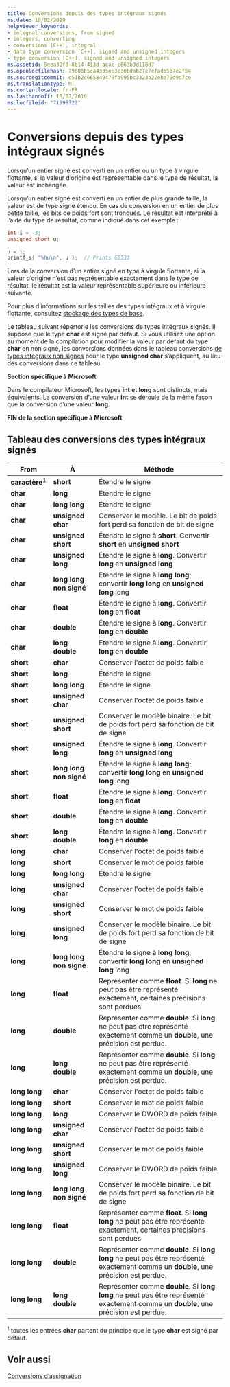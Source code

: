 ```yaml
---
title: Conversions depuis des types intégraux signés
ms.date: 10/02/2019
helpviewer_keywords:
- integral conversions, from signed
- integers, converting
- conversions [C++], integral
- data type conversion [C++], signed and unsigned integers
- type conversion [C++], signed and unsigned integers
ms.assetid: 5eea32f8-8b14-413d-acac-c063b3d118d7
ms.openlocfilehash: 79608b5ca4335ee3c30bdab27e7efade5b7e2f54
ms.sourcegitcommit: c51b2c665849479fa995bc3323a22ebe79d9d7ce
ms.translationtype: MT
ms.contentlocale: fr-FR
ms.lasthandoff: 10/07/2019
ms.locfileid: "71998722"
---
```

# <a name="conversions-from-signed-integral-types"></a>Conversions depuis des types intégraux signés

Lorsqu’un entier signé est converti en un entier ou un type à virgule flottante, si la valeur d’origine est représentable dans le type de résultat, la valeur est inchangée.

Lorsqu’un entier signé est converti en un entier de plus grande taille, la valeur est de type signe étendu. En cas de conversion en un entier de plus petite taille, les bits de poids fort sont tronqués. Le résultat est interprété à l’aide du type de résultat, comme indiqué dans cet exemple :

```C
int i = -3;
unsigned short u;

u = i;
printf_s( "%hu\n", u );  // Prints 65533
```

Lors de la conversion d’un entier signé en type à virgule flottante, si la valeur d’origine n’est pas représentable exactement dans le type de résultat, le résultat est la valeur représentable supérieure ou inférieure suivante.

Pour plus d’informations sur les tailles des types intégraux et à virgule flottante, consultez [stockage des types de base](../c-language/storage-of-basic-types.md).

Le tableau suivant répertorie les conversions de types intégraux signés. Il suppose que le type **char** est signé par défaut. Si vous utilisez une option au moment de la compilation pour modifier la valeur par défaut du type **char** en non signé, les conversions données dans le tableau conversions [de types intégraux non signés](../c-language/conversions-from-unsigned-integral-types.md) pour le type **unsigned char** s’appliquent, au lieu des conversions dans ce tableau.

**Section spécifique à Microsoft**

Dans le compilateur Microsoft, les types **int** et **long** sont distincts, mais équivalents. La conversion d’une valeur **int** se déroule de la même façon que la conversion d’une valeur **long**.

**FIN de la section spécifique à Microsoft**

## <a name="table-of-conversions-from-signed-integral-types"></a>Tableau des conversions des types intégraux signés

|From|À|Méthode|
|----------|--------|------------|
|**caractère**<sup>1</sup>|**short**|Étendre le signe|
|**char**|**long**|Étendre le signe|
|**char**|**long long**|Étendre le signe|
|**char**|**unsigned char**|Conserver le modèle. Le bit de poids fort perd sa fonction de bit de signe|
|**char**|**unsigned short**|Étendre le signe à **short**. Convertir **short** en **unsigned short**|
|**char**|**unsigned long**|Étendre le signe à **long**. Convertir **long** en **unsigned long**|
|**char**|**long long non signé**|Étendre le signe à **long long**; convertir **long long** en **unsigned long** long|
|**char**|**float**|Étendre le signe à **long**. Convertir **long** en **float**|
|**char**|**double**|Étendre le signe à **long**. Convertir **long** en **double**|
|**char**|**long double**|Étendre le signe à **long**. Convertir **long** en **double**|
|**short**|**char**|Conserver l'octet de poids faible|
|**short**|**long**|Étendre le signe|
|**short**|**long long**|Étendre le signe|
|**short**|**unsigned char**|Conserver l'octet de poids faible|
|**short**|**unsigned short**|Conserver le modèle binaire. Le bit de poids fort perd sa fonction de bit de signe|
|**short**|**unsigned long**|Étendre le signe à **long**. Convertir **long** en **unsigned long**|
|**short**|**long long non signé**|Étendre le signe à **long long**; convertir **long long** en **unsigned long** long|
|**short**|**float**|Étendre le signe à **long**. Convertir **long** en **float**|
|**short**|**double**|Étendre le signe à **long**. Convertir **long** en **double**|
|**short**|**long double**|Étendre le signe à **long**. Convertir **long** en **double**|
|**long**|**char**|Conserver l'octet de poids faible|
|**long**|**short**|Conserver le mot de poids faible|
|**long**|**long long**|Étendre le signe|
|**long**|**unsigned char**|Conserver l'octet de poids faible|
|**long**|**unsigned short**|Conserver le mot de poids faible|
|**long**|**unsigned long**|Conserver le modèle binaire. Le bit de poids fort perd sa fonction de bit de signe|
|**long**|**long long non signé**|Étendre le signe à **long long**; convertir **long long** en **unsigned long** long|
|**long**|**float**|Représenter comme **float**. Si **long** ne peut pas être représenté exactement, certaines précisions sont perdues.|
|**long**|**double**|Représenter comme **double**. Si **long** ne peut pas être représenté exactement comme un **double**, une précision est perdue.|
|**long**|**long double**|Représenter comme **double**. Si **long** ne peut pas être représenté exactement comme un **double**, une précision est perdue.|
|**long long**|**char**|Conserver l'octet de poids faible|
|**long long**|**short**|Conserver le mot de poids faible|
|**long long**|**long**|Conserver le DWORD de poids faible|
|**long long**|**unsigned char**|Conserver l'octet de poids faible|
|**long long**|**unsigned short**|Conserver le mot de poids faible|
|**long long**|**unsigned long**|Conserver le DWORD de poids faible|
|**long long**|**long long non signé**|Conserver le modèle binaire. Le bit de poids fort perd sa fonction de bit de signe|
|**long long**|**float**|Représenter comme **float**. Si **long long** ne peut pas être représenté exactement, certaines précisions sont perdues.|
|**long long**|**double**|Représenter comme **double**. Si **long long** ne peut pas être représenté exactement comme un **double**, une précision est perdue.|
|**long long**|**long double**|Représenter comme **double**. Si **long long** ne peut pas être représenté exactement comme un **double**, une précision est perdue.|

<sup>1</sup> toutes les entrées **char** partent du principe que le type **char** est signé par défaut.

## <a name="see-also"></a>Voir aussi

[Conversions d’assignation](../c-language/assignment-conversions.md)
